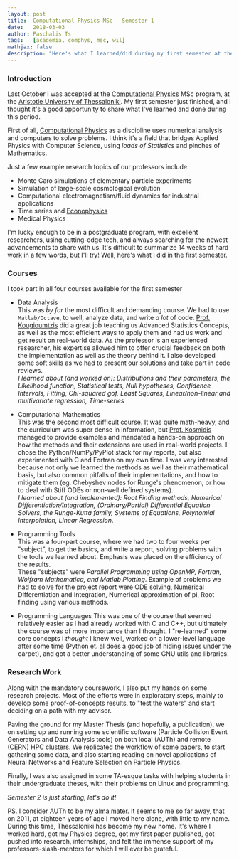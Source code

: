 ```yaml
---
layout: post
title:  Computational Physics MSc - Semester 1
date:   2018-03-03
author: Paschalis Ts
tags:   [academia, comphys, msc, wil]
mathjax: false
description: "Here's what I learned/did during my first semester at the Comphys MSc"
---
```




### Introduction

Last October I was accepted at the [Computational Physics](http://comphys.web.auth.gr/) MSc program, at the [Aristotle University of Thessaloniki](http://auth.gr/). My first semester just finished, and I thought it's a good opportunity to share what I've learned and done during this period.

First of all, [Computational Physics](https://en.wikipedia.org/wiki/Computational_physics) as a discipline uses numerical analysis and computers to solve problems. I think it's a field that bridges Applied Physics with Computer Science, using  *loads of Statistics* and pinches of Mathematics.

Just a few example research topics of our professors include:  
* Monte Caro simulations of elementary particle experiments
* Simulation of large-scale cosmological evolution
* Computational electromagnetism/fluid dynamics for industrial applications
* Time series and [Econophysics](https://en.wikipedia.org/wiki/Econophysics)
* Medical Physics

I'm lucky enough to be in a postgraduate program, with excellent researchers, using cutting-edge tech, and always searching for the newest advancements to share with us. It's difficult to summarize 14 weeks of hard work in a few words, but I'll try! Well, here's what I did in the first semester.

### Courses
I took part in all four courses available for the first semester    
* Data Analysis   
This was *by far* the most difficult and demanding course. We had to use `Matlab/Octave`, to well, analyze data, and write *a lot* of code. [Prof. Kougioumtzis](http://users.auth.gr/dkugiu/) did a great job teaching us Advanced Statistics Concepts, as well as the most efficient ways to apply them and had us work and get result on real-world data. As the professor is an experienced researcher, his expertise allowed him to offer crucial feedback on both the implementation as well as the theory behind it. I also developed some soft skills as we had to present our solutions and take part in code reviews.    
*I learned about (and worked on): Distributions and their parameters, the Likelihood function, Statistical tests, Null hypotheses, Confidence Intervals, Fitting, Chi-squared gof, Least Squares, Linear/non-linear and multivariate regression, Time-series*

* Computational Mathematics   
This was the second most difficult course. It was quite math-heavy, and the curriculum was super dense in information, but [Prof. Kosmidis](http://kelifos.physics.auth.gr/MEMBERS/kosmas.html) managed to provide examples and mandated a hands-on approach on how the methods and their extensions are used in real-world projects. I chose the Python/NumPy/PyPlot stack for my reports, but also experimented with C and Fortran on my own time. I was very interested because not only we learned the methods as well as their mathematical basis, but also common pitfalls of their implementations, and how to mitigate them (eg. Chebyshev nodes for Runge's phenomenon, or how to deal with Stiff ODEs or non-well defined systems).   
*I learned about (and implemented): Root Finding methods, Numerical Differentiation/Integration, (Ordinary/Partial) Differential Equation Solvers, the Runge-Kutta family, Systems of Equations, Polynomial Interpolation, Linear Regression*. 

* Programming Tools   
This was a four-part course, where we had two to four weeks per "subject", to get the basics, and write a report, solving problems with the tools we learned about. Emphasis was placed on the efficiency of the results.    
These "subjects" were *Parallel Programming using OpenMP, Fortran, Wolfram Mathematica, and Matlab Plotting*. Example of problems we had to solve for the project report were ODE solving, Numerical Differentiation and Integration, Numerical approximation of pi, Root finding using various methods.

* Programming Languages
This was one of the course that seemed relatively easier as I had already worked with C and C++, but ultimately the course was of more importance than I thought. I "re-learned" some core concepts I *thought* I knew well, worked on a lower-level language after some time (Python et. al does a good job of hiding issues under the carpet), and got a better understanding of some GNU utils and libraries.


### Research Work
Along with the mandatory coursework, I also put my hands on some research projects. Most of the efforts were in exploratory steps, mainly to develop some proof-of-concepts results, to "test the waters" and start deciding on a path with my advisor.   

Paving the ground for my Master Thesis (and hopefully, a publication), we on setting up and running some scientific software (Particle Collision Event Generators and Data Analysis tools) on both local (AUTh) and remote (CERN) HPC clusters. We replicated the workflow of some papers, to start gathering some data, and also starting reading on novel applications of Neural Networks and Feature Selection on Particle Physics.

Finally, I was also assigned in some TA-esque tasks with helping students in their undergraduate theses, with their problems on Linux and programming.


*Semester 2 is just starting, let's do it!*



PS. I consider AUTh to be my [alma mater](https://en.wikipedia.org/wiki/Alma_mater). It seems to me so far away, that on 2011, at eighteen years of age I moved here alone, with little to my name. During this time, Thessaloniki has become my new home. It's where I worked hard, got my Physics degree, got my first paper published, got pushed into research, internships, and felt the immense support of my professors-slash-mentors for which I will ever be grateful.


